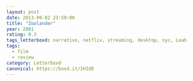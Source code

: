 ```yaml
---
layout: post 
date: 2013-09-02 23:59:00
title: "Zoolander"
year: 2001
rating: 0.3
tags_letterboxd: narrative, netflix, streaming, desktop, nyc, Leah
tags:
  - film
  - review
category: Letterboxd
canonical: https://boxd.it/1HIdD
---
```

